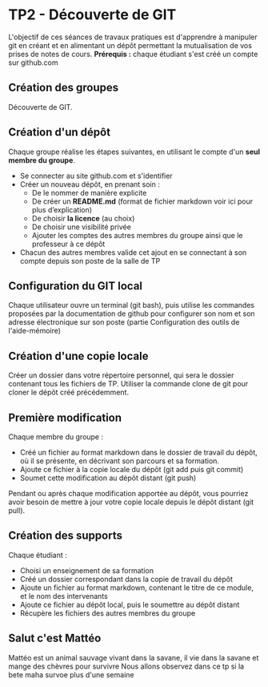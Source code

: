 # TP2 - Découverte de GIT
L'objectif de ces séances de travaux pratiques est d'apprendre à manipuler git en créant et en alimentant un dépôt permettant la mutualisation de vos prises de notes de cours.
**Prérequis :** chaque étudiant s'est créé un compte sur github.com

## Création des groupes
Découverte de GIT.

## Création d'un dépôt
Chaque groupe réalise les étapes suivantes, en utilisant le compte d'un **seul membre du groupe**.

- Se connecter au site github.com et s'identifier
- Créer un nouveau dépôt, en prenant soin :
  - De le nommer de manière explicite
  - De créer un **README.md** (format de fichier markdown voir ici pour plus d’explication)
  - De choisir **la licence** (au choix)
  - De choisir une visibilité privée
  - Ajouter les comptes des autres membres du groupe ainsi que le professeur à ce dépôt
- Chacun des autres membres valide cet ajout en se connectant à son compte depuis son poste de la salle de TP

## Configuration du GIT local
Chaque utilisateur ouvre un terminal (git bash), puis utilise les commandes proposées par la documentation de github pour configurer son nom et son adresse électronique sur son poste (partie Configuration des outils de l'aide-mémoire)

## Création d'une copie locale
Créer un dossier dans votre répertoire personnel, qui sera le dossier contenant tous les fichiers de TP. Utiliser la commande clone de git pour cloner le dépôt créé précédemment.

## Première modification
Chaque membre du groupe :
- Créé un fichier au format markdown dans le dossier de travail du dépôt, où il se présente, en décrivant son parcours et sa formation.
- Ajoute ce fichier à la copie locale du dépôt (git add puis git commit)
- Soumet cette modification au dépôt distant (git push)

Pendant ou après chaque modification apportée au dépôt, vous pourriez avoir besoin de mettre à jour votre copie locale depuis le dépôt distant (git pull).

## Création des supports
Chaque étudiant :
- Choisi un enseignement de sa formation
- Créé un dossier correspondant dans la copie de travail du dépôt
- Ajoute un fichier au format markdown, contenant le titre de ce module, et le nom des intervenants
- Ajoute ce fichier au dépôt local, puis le soumettre au dépôt distant
- Récupère les fichiers des autres membres du groupe

## Salut c'est Mattéo
Mattéo est un animal sauvage vivant dans la savane, il vie dans la savane et mange des chèvres pour survivre
Nous allons observez dans ce tp si la bete maha survoe plus d'une semaine
